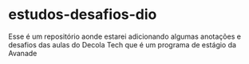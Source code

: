 # estudos-desafios-dio
Esse é um repositório aonde estarei adicionando algumas anotações e desafios das aulas do Decola Tech que é um programa de estágio da Avanade 
